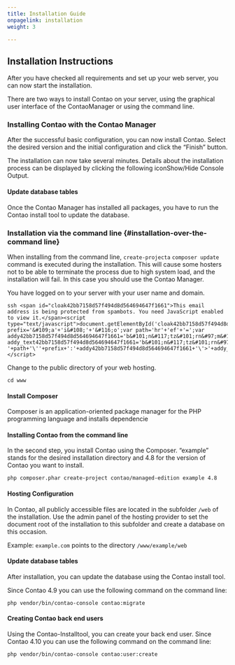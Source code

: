 ```yaml
---
title: Installation Guide
onpagelink: installation
weight: 3

---
```


Installation Instructions
-------------------------

After you have checked all requirements and set up your web server, you can now start the installation.

There are two ways to install Contao on your server, using the graphical user interface of the ContaoManager or using the command line.

### Installing Contao with the Contao Manager

After the successful basic configuration, you can now install Contao. Select the desired version and the initial configuration and click the “Finish” button.

The installation can now take several minutes. Details about the installation process can be displayed by clicking the following iconShow/Hide Console Output.

#### Update database tables

Once the Contao Manager has installed all packages, you have to run the Contao install tool to update the database.

### Installation via the command line {#installation-over-the-command line}

When installing from the command line, `create-projecta` `composer update` command is executed during the installation. This will cause some hosters not to be able to terminate the process due to high system load, and the installation will fail. In this case you should use the Contao Manager.

You have logged on to your server with your user name and domain.

 ```
ssh <span id="cloak42bb7158d57f494d8d564694647f1661">This email address is being protected from spambots. You need JavaScript enabled to view it.</span><script type="text/javascript">document.getElementById('cloak42bb7158d57f494d8d564694647f1661').innerHTML='';var prefix='&#109;a'+'i&#108;'+'&#116;o';var path='hr'+'ef'+'=';var addy42bb7158d57f494d8d564694647f1661='b&#101;n&#117;tz&#101;rn&#97;m&#101;'+'&#64;';addy42bb7158d57f494d8d564694647f1661=addy42bb7158d57f494d8d564694647f1661+'&#101;x&#97;mpl&#101;'+'&#46;'+'c&#111;m';var addy_text42bb7158d57f494d8d564694647f1661='b&#101;n&#117;tz&#101;rn&#97;m&#101;'+'&#64;'+'&#101;x&#97;mpl&#101;'+'&#46;'+'c&#111;m';document.getElementById('cloak42bb7158d57f494d8d564694647f1661').innerHTML+='<a '+path+'\''+prefix+':'+addy42bb7158d57f494d8d564694647f1661+'\'>'+addy_text42bb7158d57f494d8d564694647f1661+'<\/a>';</script>
```

Change to the public directory of your web hosting.

 ```
cd www
```

#### Install Composer

Composer is an application-oriented package manager for the PHP programming language and installs dependencie

#### Installing Contao from the command line

In the second step, you install Contao using the Composer. “example” stands for the desired installation directory and 4.8 for the version of Contao you want to install.

 ```
php composer.phar create-project contao/managed-edition example 4.8
```

#### Hosting Configuration

In Contao, all publicly accessible files are located in the subfolder `/web` of the installation. Use the admin panel of the hosting provider to set the document root of the installation to this subfolder and create a database on this occasion.

Example: `example.com` points to the directory `/www/example/web`

#### Update database tables

After installation, you can update the database using the Contao install tool.

Since Contao 4.9 you can use the following command on the command line:

 ```
php vendor/bin/contao-console contao:migrate
```

#### Creating Contao back end users

Using the Contao-Installtool, you can create your back end user. Since Contao 4.10 you can use the following command on the command line:

 ```
php vendor/bin/contao-console contao:user:create
```